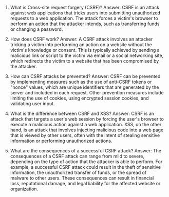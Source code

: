 

1. What is Cross-site request forgery (CSRF)?
Answer: CSRF is an attack against web applications that tricks users into submitting unauthorized requests to a web application. The attack forces a victim's browser to perform an action that the attacker intends, such as transferring funds or changing a password.

2. How does CSRF work?
Answer: A CSRF attack involves an attacker tricking a victim into performing an action on a website without the victim's knowledge or consent. This is typically achieved by sending a malicious link or script to the victim via email or a social networking site, which redirects the victim to a website that has been compromised by the attacker.

3. How can CSRF attacks be prevented?
Answer: CSRF can be prevented by implementing measures such as the use of anti-CSRF tokens or "nonce" values, which are unique identifiers that are generated by the server and included in each request. Other prevention measures include limiting the use of cookies, using encrypted session cookies, and validating user input.

4. What is the difference between CSRF and XSS?
Answer: CSRF is an attack that targets a user's web session by forcing the user's browser to execute a malicious action against a web application. XSS, on the other hand, is an attack that involves injecting malicious code into a web page that is viewed by other users, often with the intent of stealing sensitive information or performing unauthorized actions.

5. What are the consequences of a successful CSRF attack?
Answer: The consequences of a CSRF attack can range from mild to severe, depending on the type of action that the attacker is able to perform. For example, a successful CSRF attack could result in the theft of sensitive information, the unauthorized transfer of funds, or the spread of malware to other users. These consequences can result in financial loss, reputational damage, and legal liability for the affected website or organization.